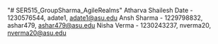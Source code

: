 "# SER515_GroupSharma_AgileRealms" 
Atharva Shailesh Date - 1230576544, adate1, adate1@asu.edu
Ansh Sharma - 1229798832, ashar479, ashar479@asu.edu
Nisha Verma - 1230243237, nverma20, nverma20@asu.edu
